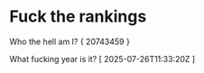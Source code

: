 # Fuck the rankings

Who the hell am I?
{ 20743459 }

What fucking year is it?
[ 2025-07-26T11:33:20Z ]
